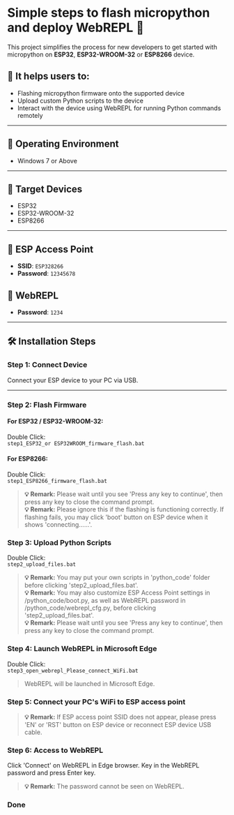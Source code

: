 # Simple steps to flash micropython and deploy WebREPL 🚀

This project simplifies the process for new developers to get started with micropython on **ESP32**, **ESP32-WROOM-32** or **ESP8266** device.

## 🎯 It helps users to:
- Flashing micropython firmware onto the supported device
- Upload custom Python scripts to the device
- Interact with the device using WebREPL for running Python commands remotely

---

## 🧩 Operating Environment
- Windows 7 or Above

---

## 🧩 Target Devices
- ESP32  
- ESP32-WROOM-32  
- ESP8266  

---

## 📡 ESP Access Point
- **SSID**: `ESP328266`  
- **Password**: `12345678`  

## 🔐 WebREPL
- **Password**: `1234`  

---

## 🛠️ Installation Steps

### Step 1: Connect Device
Connect your ESP device to your PC via USB.

---

### Step 2: Flash Firmware
#### For ESP32 / ESP32-WROOM-32:

Double Click:  
```step1_ESP32_or ESP32WROOM_firmware_flash.bat```

#### For ESP8266:

Double Click:  
```step1_ESP8266_firmware_flash.bat```

> **💡 Remark:** Please wait until you see 'Press any key to continue', then press any key to close the command prompt.<br>
> **💡 Remark:** Please ignore this if the flashing is functioning correctly. If flashing fails, you may click 'boot' button on ESP device when it shows 'connecting......'.

### Step 3: Upload Python Scripts
Double Click:  
```step2_upload_files.bat```
> **💡 Remark:** You may put your own scripts in 'python_code' folder before clicking 'step2_upload_files.bat'.<br>
> **💡 Remark:** You may also customize ESP Access Point settings in /python_code/boot.py, as well as WebREPL password in /python_code/webrepl_cfg.py, before clicking 'step2_upload_files.bat'.<br>
> **💡 Remark:** Please wait until you see 'Press any key to continue', then press any key to close the command prompt.

### Step 4: Launch WebREPL in Microsoft Edge
Double Click:  
```step3_open_webrepl_Please_connect_WiFi.bat```
> WebREPL will be launched in Microsoft Edge.

### Step 5: Connect your PC's WiFi to ESP access point
> **💡 Remark:** If ESP access point SSID does not appear, please press 'EN' or 'RST' button on ESP device or reconnect ESP device USB cable.

### Step 6: Access to WebREPL
Click 'Connect' on WebREPL in Edge browser. Key in the WebREPL password and press Enter key.
> **💡 Remark:** The password cannot be seen on WebREPL.

### Done
